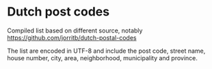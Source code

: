 # Dutch post codes

Compiled list based on different source, notably https://github.com/jorritb/dutch-postal-codes

The list are encoded in UTF-8 and include the post code, street name, house number, city, area, neighborhood, municipality and province.
